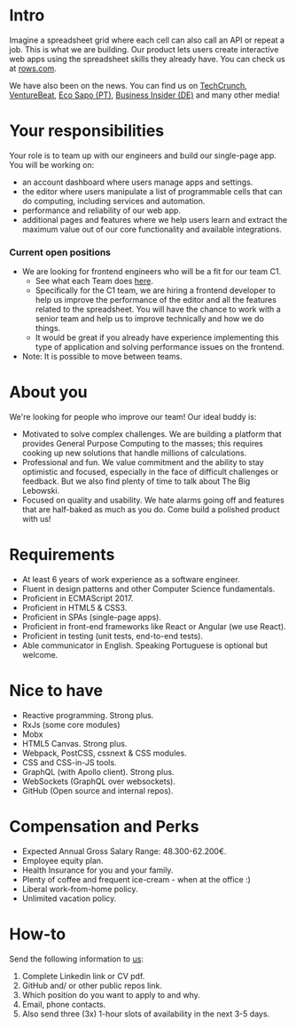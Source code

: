 # Intro
Imagine a spreadsheet grid where each cell can also call an API or repeat a job. This is what we are building. Our product lets users create interactive web apps using the spreadsheet skills they already have. You can check us at [rows.com](http://rows.com).

We have also been on the news. You can find us on [TechCrunch](https://tcrn.ch/3dEhNKD), [VentureBeat](https://venturebeat.com/2021/02/23/rows-raises-16-million-and-launches-next-gen-spreadsheets-with-built-in-data-integrations/), [Eco Sapo (PT)](https://eco.sapo.pt/2021/02/23/rows-capta-13-milhoes-em-serie-b-para-continuar-a-fazer-crescer-equipa-e-produto-entre-o-porto-e-berlim/), [Business Insider (DE)](https://www.businessinsider.de/gruenderszene/rows-excel-konkurrent-finanzierung/) and many other media!

# Your responsibilities
Your role is to team up with our engineers and build our single-page app. You will be working on:
* an account dashboard where users manage apps and settings.
* the editor where users manipulate a list of programmable cells that can do computing, including services and automation.
* performance and reliability of our web app.
* additional pages and features where we help users learn and extract the maximum value out of our core functionality and available integrations.

### Current open positions
* We are looking for frontend engineers who will be a fit for our team C1. 
    * See what each Team does [here](../Teams.md).
    * Specifically for the C1 team, we are hiring a frontend developer to help us improve the performance of the editor and all the features related to the spreadsheet. You will have the chance to work with a senior team and help us to improve technically and how we do things.
    * It would be great if you already have experience implementing this type of application and solving performance issues on the frontend. 
* Note: It is possible to move between teams. 

# About you
We're looking for people who improve our team! Our ideal buddy is:
* Motivated to solve complex challenges. We are building a platform that provides General Purpose Computing to the masses; this requires cooking up new solutions that handle millions of calculations.
* Professional and fun. We value commitment and the ability to stay optimistic and focused, especially in the face of difficult challenges or feedback. But we also find plenty of time to talk about The Big Lebowski.
* Focused on quality and usability. We hate alarms going off and features that are half-baked as much as you do. Come build a polished product with us!

# Requirements
* At least 6 years of work experience as a software engineer.
* Fluent in design patterns and other Computer Science fundamentals.
* Proficient in ECMAScript 2017.
* Proficient in HTML5 & CSS3.
* Proficient in SPAs (single-page apps).
* Proficient in front-end frameworks like React or Angular (we use React).
* Proficient in testing (unit tests, end-to-end tests).
* Able communicator in English. Speaking Portuguese is optional but welcome.

# Nice to have
* Reactive programming. Strong plus.
* RxJs (some core modules)
* Mobx
* HTML5 Canvas. Strong plus.
* Webpack, PostCSS, cssnext & CSS modules.
* CSS and CSS-in-JS tools.
* GraphQL (with Apollo client). Strong plus.
* WebSockets (GraphQL over websockets).
* GitHub (Open source and internal repos).

# Compensation and Perks
* Expected Annual Gross Salary Range: 48.300-62.200€.
* Employee equity plan.
* Health Insurance for you and your family.
* Plenty of coffee and frequent ice-cream - when at the office :)
* Liberal work-from-home policy.
* Unlimited vacation policy.

# How-to
Send the following information to [us](mailto:join@rows.com):
1. Complete Linkedin link or CV pdf.
2. GitHub and/ or other public repos link.
3. Which position do you want to apply to and why.
4. Email, phone contacts.
5. Also send three (3x) 1-hour slots of availability in the next 3-5 days.
